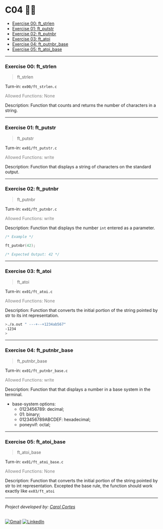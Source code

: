 # C04 👩‍💻

- [Exercise 00: ft_strlen](#exercise-00-ft_strlen)
- [Exercise 01: ft_putstr](#exercise-01-ft_putstr)
- [Exercise 02: ft_putnbr](#exercise-02-ft_putnbr)
- [Exercise 03: ft_atoi](#exercise-03-ft_atoi)
- [Exercise 04: ft_putnbr_base](#exercise-04-ft_putnbr_base)
- [Exercise 05: ft_atoi_base](#exercise-05-ft_atoi_base)

---

### Exercise 00: ft_strlen

> ft_strlen

Turn-in: `ex00/ft_strlen.c` <br>

<p style="color: gray">Allowed Functions: None</p>

Description: Function that counts and returns the number of characters in a string.

---

### Exercise 01: ft_putstr

> ft_putstr

Turn-in: `ex01/ft_putstr.c` <br>

<p style="color: gray">Allowed Functions: write</p>

Description: Function that displays a string of characters on the standard output.

---

### Exercise 02: ft_putnbr

> ft_putnbr

Turn-in: `ex01/ft_putnbr.c` <br>

<p style="color: gray">Allowed Functions: write</p>

Description: Function that displays the number `int` entered as a parameter.

```c
/* Example */

ft_putnbr(42);

/* Expected Output: 42 */
```

---

### Exercise 03: ft_atoi

> ft_atoi

Turn-in: `ex01/ft_atoi.c` <br>

<p style="color: gray">Allowed Functions: None</p>

Description: Function that converts the initial portion of the string pointed by str to its int representation.

```bash
>./a.out " ---+--+1234ab567"
-1234
>
```

---

### Exercise 04: ft_putnbr_base

> ft_putnbr_base

Turn-in: `ex01/ft_putnbr_base.c` <br>

<p style="color: gray">Allowed Functions: write</p>

Description: Function that that displays a number in a base system in the terminal.

- base-system options:
  - 0123456789: decimal;
  - 01: binary;
  - 0123456789ABCDEF: hexadecimal;
  - poneyvif: octal;

---

### Exercise 05: ft_atoi_base

> ft_atoi_base

Turn-in: `ex01/ft_atoi_base.c` <br>

<p style="color: gray">Allowed Functions: None</p>

Description: Function that converts the initial portion of the string pointed by str to int representation. Excepted the base rule, the function should work exactly like `ex03/ft_atoi`

---

###### Project developed by: [Carol Cortes](https://github.com/carolcortes)

<a href="mailto:caroline.ocortes@gmail.com" target="_blank"><img src="https://img.shields.io/badge/Gmail-D14836?logo=gmail&logoColor=white" alt="Gmail"></a>
<a href="https://linkedin.com/in/carolinecortess" target="_blank"><img src="https://img.shields.io/badge/LinkedIn-%230077B5.svg?logo=linkedin&logoColor=white" alt="LinkedIn"></a>
